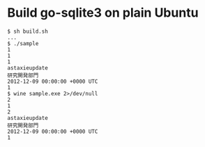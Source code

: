 # Build go-sqlite3 on plain Ubuntu

```
$ sh build.sh
...
$ ./sample
1
1
1
astaxieupdate
研究開発部門
2012-12-09 00:00:00 +0000 UTC
1
$ wine sample.exe 2>/dev/null
2
1
2
astaxieupdate
研究開発部門
2012-12-09 00:00:00 +0000 UTC
1
```
